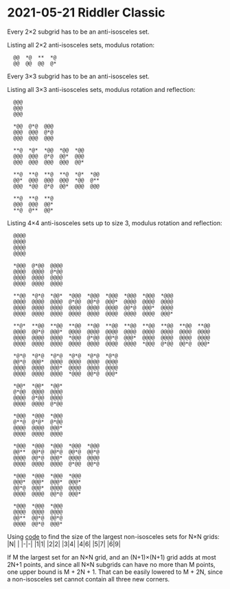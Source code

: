 2021-05-21 Riddler Classic
==========================
Every 2×2 subgrid has to be an anti-isosceles set.

Listing all 2×2 anti-isosceles sets, modulus rotation:
```
  @@  *@  **  *@
  @@  @@  @@  @*
```

Every 3×3 subgrid has to be an anti-isosceles set.

Listing all 3×3 anti-isosceles sets, modulus rotation and reflection:
```
  @@@
  @@@
  @@@

  *@@  @*@  @@@
  @@@  @@@  @*@
  @@@  @@@  @@@

  **@  *@*  *@@  *@@  *@@
  @@@  @@@  @*@  @@*  @@@
  @@@  @@@  @@@  @@@  @@*

  **@  **@  **@  **@  *@*  *@@
  @@*  @@@  @@@  @@@  *@@  @**
  @@@  *@@  @*@  @@*  @@@  @@@

  **@  **@  **@  
  @@@  @@@  @@*
  **@  @**  @@*
```

Listing 4×4 anti-isosceles sets up to size 3, modulus rotation and reflection:
```
  @@@@
  @@@@
  @@@@
  @@@@

  *@@@  @*@@  @@@@
  @@@@  @@@@  @*@@
  @@@@  @@@@  @@@@
  @@@@  @@@@  @@@@

  **@@  *@*@  *@@*  *@@@  *@@@  *@@@  *@@@  *@@@  *@@@
  @@@@  @@@@  @@@@  @*@@  @@*@  @@@*  @@@@  @@@@  @@@@
  @@@@  @@@@  @@@@  @@@@  @@@@  @@@@  @@*@  @@@*  @@@@
  @@@@  @@@@  @@@@  @@@@  @@@@  @@@@  @@@@  @@@@  @@@*

  **@*  **@@  **@@  **@@  **@@  **@@  **@@  **@@  **@@  **@@  **@@
  @@@@  @@*@  @@@*  @@@@  @@@@  @@@@  @@@@  @@@@  @@@@  @@@@  @@@@
  @@@@  @@@@  @@@@  *@@@  @*@@  @@*@  @@@*  @@@@  @@@@  @@@@  @@@@
  @@@@  @@@@  @@@@  @@@@  @@@@  @@@@  @@@@  *@@@  @*@@  @@*@  @@@*

  *@*@  *@*@  *@*@  *@*@  *@*@  *@*@
  @@*@  @@@*  @@@@  @@@@  @@@@  @@@@
  @@@@  @@@@  @@@*  @@@@  @@@@  @@@@
  @@@@  @@@@  @@@@  *@@@  @@*@  @@@*

  *@@*  *@@*  *@@*
  @*@@  @@@@  @@@@
  @@@@  @*@@  @@@@
  @@@@  @@@@  @*@@

  *@@@  *@@@  *@@@
  @**@  @*@*  @*@@
  @@@@  @@@@  @@@*
  @@@@  @@@@  @@@@

  *@@@  *@@@  *@@@  *@@@  *@@@
  @@**  @@*@  @@*@  @@*@  @@*@
  @@@@  @@*@  @@@*  @@@@  @@@@
  @@@@  @@@@  @@@@  @*@@  @@*@

  *@@@  *@@@  *@@@  *@@@
  @@@*  @@@*  @@@*  @@@*
  @@*@  @@@*  @@@@  @@@@
  @@@@  @@@@  @@*@  @@@*

  *@@@  *@@@  *@@@
  @@@@  @@@@  @@@@
  @@**  @@*@  @@*@
  @@@@  @@*@  @@@*
```
Using [code](20210108c.hs) to find the size of the largest non-isosceles sets
for N×N grids:
|N| |
|-|-|
|1|1|
|2|2|
|3|4|
|4|6|
|5|7|
|6|9|

If M the largest set for an N×N grid, and an (N+1)×(N+1) grid adds at most
2N+1 points, and since all N×N subgrids can have no more than M points,
one upper bound is M + 2N + 1.  That can be easily lowered to M + 2N, since
a non-isosceles set cannot contain all three new corners.
